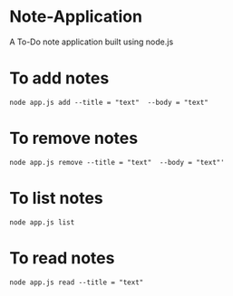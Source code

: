# Note-Application
A To-Do note application built using node.js

# To add notes
`node app.js add --title = "text"  --body = "text"`

# To remove notes
`node app.js remove --title = "text"  --body = "text"'`
# To list notes
`node app.js list`

# To read notes
`node app.js read --title = "text"`
